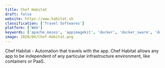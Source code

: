 ```yaml
---
title: Chef Habitat
draft: false 
website: https://www.habitat.sh
classification: ['Travel Softwares']
platform: ['Web']
keywords: ['apache_mesos', 'appimagekit', 'docker', 'docker_swarm', 'dockercraft', 'flathub', 'flatpak', 'freebsd_jails', 'homebrew_cask', 'kubernetes', 'mesosphere_dcos', 'nanobox', 'podman', 'rancher', 'singularity_container', 'snapcraft', 'stakkr', 'zero_install', 'virt-manager']
image: 2020/04/Chef-Habitat.png
---
```

Chef Habitat - Automation that travels with the app. Chef Habitat allows any app to be independent of any particular infrastructure environment, like containers or PaaS.